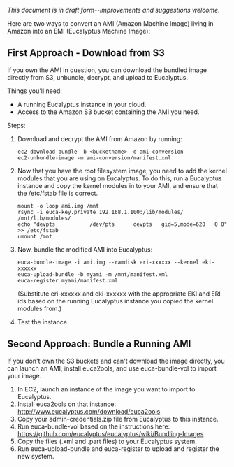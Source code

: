 _This document is in draft form--improvements and suggestions welcome._

Here are two ways to convert an AMI (Amazon Machine Image) living in Amazon into an EMI (Eucalyptus Machine Image):

## First Approach - Download from S3

If you own the AMI in question, you can download the bundled image directly from S3, unbundle, decrypt, and upload to Eucalyptus.

Things you'll need:

* A running Eucalyptus instance in your cloud.
* Access to the Amazon S3 bucket containing the AMI you need.

Steps:

1. Download and decrypt the AMI from Amazon by running:

    ```
    ec2-download-bundle -b <bucketname> -d ami-conversion
    ec2-unbundle-image -m ami-conversion/manifest.xml
    ```

2. Now that you have the root filesystem image, you need to add the kernel modules that you are using on  Eucalyptus. To do this, run a Eucalyptus instance and copy the kernel modules in to your AMI, and ensure that the /etc/fstab file is correct.

    ```
    mount -o loop ami.img /mnt
    rsync -i euca-key.private 192.168.1.100:/lib/modules/ /mnt/lib/modules/
    echo "devpts           /dev/pts      devpts   gid=5,mode=620   0 0" >> /etc/fstab
    umount /mnt
    ```

3. Now, bundle the modified AMI into Eucalyptus:

    ```
    euca-bundle-image -i ami.img --ramdisk eri-xxxxxx --kernel eki-xxxxxx
    euca-upload-bundle -b myami -m /mnt/manifest.xml
    euca-register myami/manifest.xml
    ```

    (Substitute eri-xxxxxx and eki-xxxxxx with the appropriate EKI and ERI ids based on the running Eucalyptus instance you copied the kernel modules from.)

4. Test the instance.

## Second Approach: Bundle a Running AMI

If you don't own the S3 buckets and can't download the image directly, you can launch an AMI, install euca2ools, and use euca-bundle-vol to import your image.

1. In EC2, launch an instance of the image you want to import to Eucalyptus. 
2. Install euca2ools on that instance: http://www.eucalyptus.com/download/euca2ools
2. Copy your admin-credentials.zip file from Eucalyptus to this instance.
3. Run euca-bundle-vol based on the instructions here: https://github.com/eucalyptus/eucalyptus/wiki/Bundling-Images
4. Copy the files (.xml and .part files) to your Eucalyptus system.
5. Run euca-upload-bundle and euca-register to upload and register the new system.